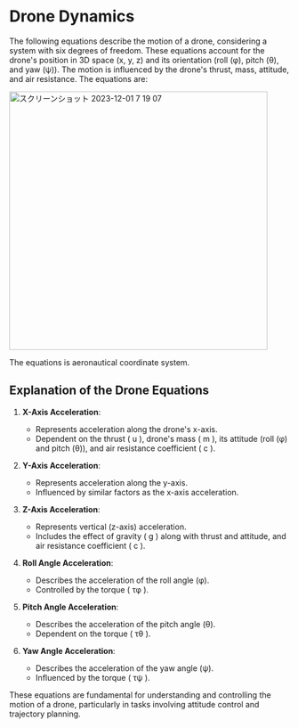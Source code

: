 # Drone Dynamics

The following equations describe the motion of a drone, considering a system with six degrees of freedom. These equations account for the drone's position in 3D space (x, y, z) and its orientation (roll (φ), pitch (θ), and yaw (ψ)). The motion is influenced by the drone's thrust, mass, attitude, and air resistance. The equations are:

<img width="464" alt="スクリーンショット 2023-12-01 7 19 07" src="https://github.com/toppers/hakoniwa-px4sim/assets/164193/3f101a80-df0a-4122-b6ed-e8ba8a927a59">

The equations is aeronautical coordinate system.

## Explanation of the Drone Equations

1. **X-Axis Acceleration**:
   - Represents acceleration along the drone's x-axis.
   - Dependent on the thrust ( u ), drone's mass ( m ), its attitude (roll (φ) and pitch (θ)), and air resistance coefficient ( c ).

2. **Y-Axis Acceleration**:
   - Represents acceleration along the y-axis.
   - Influenced by similar factors as the x-axis acceleration.

3. **Z-Axis Acceleration**:
   - Represents vertical (z-axis) acceleration.
   - Includes the effect of gravity ( g ) along with thrust and attitude, and air resistance coefficient ( c ).

4. **Roll Angle Acceleration**:
   - Describes the acceleration of the roll angle (φ).
   - Controlled by the torque ( τφ ).

5. **Pitch Angle Acceleration**:
   - Describes the acceleration of the pitch angle (θ).
   - Dependent on the torque ( τθ ).

6. **Yaw Angle Acceleration**:
   - Describes the acceleration of the yaw angle (ψ).
   - Influenced by the torque ( τψ ).

These equations are fundamental for understanding and controlling the motion of a drone, particularly in tasks involving attitude control and trajectory planning.
